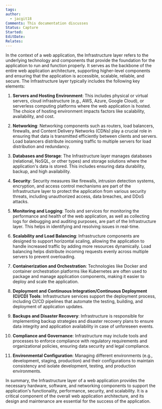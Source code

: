 ```yaml
---
tags: 
author:
  - jacgit18
Comments: This documentation discusses
Status: Capture
Started: 
EditDate: 
Relates:
---
```

In the context of a web application, the Infrastructure layer refers to the underlying technology and components that provide the foundation for the application to run and function properly. It serves as the backbone of the entire web application architecture, supporting higher-level components and ensuring that the application is accessible, scalable, reliable, and secure. The Infrastructure layer typically includes the following key elements:

1. **Servers and Hosting Environment**: This includes physical or virtual servers, cloud infrastructure (e.g., AWS, Azure, Google Cloud), or serverless computing platforms where the web application is hosted. The choice of hosting environment impacts factors like scalability, availability, and cost.

2. **Networking**: Networking components such as routers, load balancers, firewalls, and Content Delivery Networks (CDNs) play a crucial role in ensuring that data is transmitted efficiently between clients and servers. Load balancers distribute incoming traffic to multiple servers for load distribution and redundancy.

3. **Databases and Storage**: The Infrastructure layer manages databases (relational, NoSQL, or other types) and storage solutions where the application's data is stored. This includes ensuring data durability, backup, and high availability.

4. **Security**: Security measures like firewalls, intrusion detection systems, encryption, and access control mechanisms are part of the Infrastructure layer to protect the application from various security threats, including unauthorized access, data breaches, and DDoS attacks.

5. **Monitoring and Logging**: Tools and services for monitoring the performance and health of the web application, as well as collecting logs for debugging and auditing purposes, are part of the Infrastructure layer. This helps in identifying and resolving issues in real-time.

6. **Scalability and Load Balancing**: Infrastructure components are designed to support horizontal scaling, allowing the application to handle increased traffic by adding more resources dynamically. Load balancing helps distribute incoming requests evenly across multiple servers to prevent overloading.

7. **Containerization and Orchestration**: Technologies like Docker and container orchestration platforms like Kubernetes are often used to package and manage application components, making it easier to deploy and scale the application.

8. **Deployment and Continuous Integration/Continuous Deployment (CI/CD) Tools**: Infrastructure services support the deployment process, including CI/CD pipelines that automate the testing, building, and deployment of application updates.

9. **Backups and Disaster Recovery**: Infrastructure is responsible for implementing backup strategies and disaster recovery plans to ensure data integrity and application availability in case of unforeseen events.

10. **Compliance and Governance**: Infrastructure may include tools and processes to enforce compliance with regulatory requirements and organizational policies, ensuring data security and legal compliance.

11. **Environmental Configuration**: Managing different environments (e.g., development, staging, production) and their configurations to maintain consistency and isolate development, testing, and production environments.

In summary, the Infrastructure layer of a web application provides the necessary hardware, software, and networking components to support the application's functionality, performance, security, and scalability. It is a critical component of the overall web application architecture, and its design and maintenance are essential for the success of the application.
